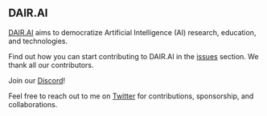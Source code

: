 ## DAIR.AI

[DAIR.AI](http://www.dair.ai) aims to democratize Artificial Intelligence (AI) research, education, and technologies.

Find out how you can start contributing to DAIR.AI in the [issues](https://github.com/dair-ai/dair-ai.github.io/issues) section. We thank all our contributors. 

Join our [Discord](https://discord.gg/SKgkVT8BGJ)!

Feel free to reach out to me on [Twitter](https://twitter.com/omarsar0) for contributions, sponsorship, and collaborations.
